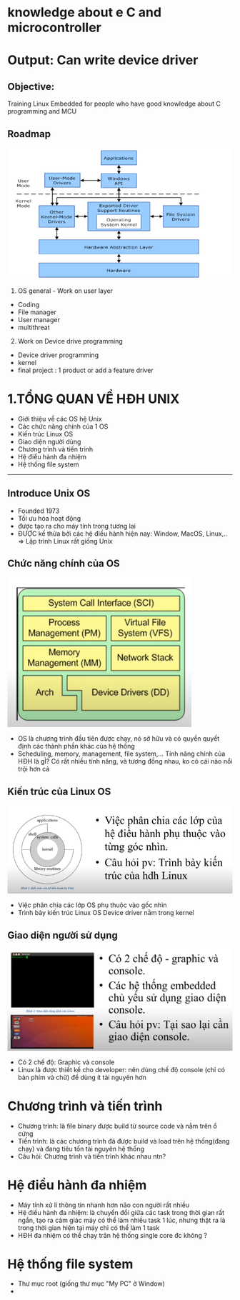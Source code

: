 # knowledge about e C and microcontroller
# Output: Can write device driver
## Objective: 
Training Linux Embedded for people who have good knowledge about C programming and MCU
## Roadmap
![](image.png) 
1. OS general - Work on user layer
- Coding
- File manager
- User manager
- multithreat
2. Work on Device drive programming
- Device driver programming
- kernel 
- final project : 1 product or add a feature driver 

# 1.TỔNG QUAN VỀ HĐH UNIX
- Giới thiệu về các OS hệ Unix
- Các chức năng chính của 1 OS
- Kiến trúc Linux OS
- Giao diện người dùng
- Chương trình và tiến trình
- Hệ điều hành đa nhiệm
- Hệ thống file system
---------------------------------------------------------------------
## Introduce Unix OS
- Founded 1973
- Tối ưu hóa hoạt động
- được tạo ra cho máy tính trong tương lai
- ĐƯỢC kế thừa bởi các hệ điều hành hiện nay: Window, MacOS, Linux,..
=> Lập trình Linux rất giống Unix
## Chức năng chính của OS
![Alt text](image-1.png)
- OS là chương trình đầu tiên được chạy, nó sở hữu và có quyền quyết định các thành phần khác của hệ thống
- Scheduling, memory, management, file system,...
    Tính năng chính của HĐH là gÌ?
Có rất nhiều tính năng, và tương đồng nhau, ko có cái nào nổi trội hơn cả
## Kiến trúc của Linux OS
![Alt text](image-2.png)
- Việc phân chia các lớp OS phụ thuộc vào gốc nhìn
- Trình bày kiến trúc Linux OS
    Device driver nằm trong kernel 
## Giao diện người sử dụng 
![Alt text](image-3.png)
- Có 2 chế độ: Graphic và console     
- Linux là được thiết kế cho developer: nên dùng chế độ console (chỉ có bàn phím và chữ) để dùng ít tài nguyên hơn
# Chương trình và tiến trình 
- Chương trình: là file binary được build từ source code và nằm trên ổ cứng
- Tiến trình: là các chương trình đã được build và load trên hệ thống(đang chạy) và đang tiêu tốn tài nguyên hệ thống
- Câu hỏi: Chương trình và tiến trình khác nhau ntn?
# Hệ điều hành đa nhiệm
- Máy tính xử lí thông tin nhanh hơn não con người rất nhiều
- Hệ điều hành đa nhiệm: là chuyển đổi giữa các task trong thời gian rất ngắn, tạo ra cảm giác máy có thể làm nhiều task 1 lúc, nhưng thật ra là trong thời gian hiện tại máy chỉ có thể làm 1 task 
- HĐH đa nhiệm có thể chạy trân hệ thống single core đc không ?
# Hệ thống file system 
- Thư mục root (giống thư mục "My PC" ở Window)
-  